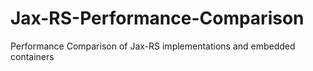 # Jax-RS-Performance-Comparison
Performance Comparison of Jax-RS implementations and embedded containers

